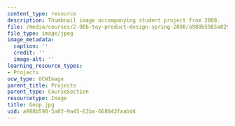 ```yaml
---
content_type: resource
description: Thumbnail image accompanying student project from 2008.
file: /media/courses/2-00b-toy-product-design-spring-2008/a988b5985a029a4562ba668843faabd4_Goop.jpg
file_type: image/jpeg
image_metadata:
  caption: ''
  credit: ''
  image-alt: ''
learning_resource_types:
- Projects
ocw_type: OCWImage
parent_title: Projects
parent_type: CourseSection
resourcetype: Image
title: Goop.jpg
uid: a988b598-5a02-9a45-62ba-668843faabd4
---
```

